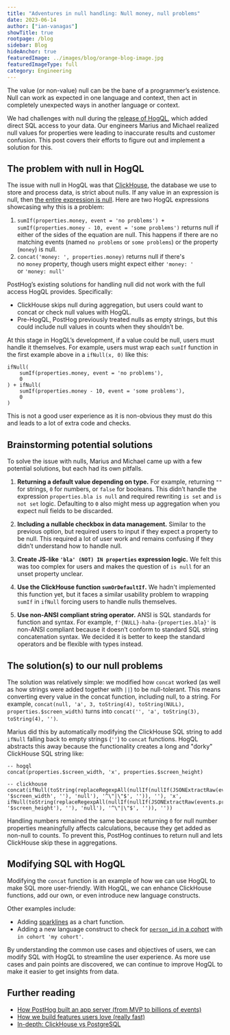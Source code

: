 ```yaml
---
title: "Adventures in null handling: Null money, null problems"
date: 2023-06-14
author: ["ian-vanagas"]
showTitle: true
rootpage: /blog
sidebar: Blog
hideAnchor: true
featuredImage: ../images/blog/orange-blog-image.jpg
featuredImageType: full
category: Engineering
---
```


The value (or non-value) null can be the bane of a programmer’s existence. Null can work as expected in one language and context, then act in completely unexpected ways in another language or context.

We had challenges with null during the [release of HogQL](/blog/introducing-hogql), which added direct SQL access to your data. Our engineers Marius and Michael realized null values for properties were leading to inaccurate results and customer confusion. This post covers their efforts to figure out and implement a solution for this.

## The problem with null in HogQL

The issue with null in HogQL was that [ClickHouse](/docs/how-posthog-works/clickhouse), the database we use to store and process data, is strict about nulls. If any value in an expression is null, then [the entire expression is null](https://clickhouse.com/docs/en/sql-reference/functions#null-processing). Here are two HogQL expressions showcasing why this is a problem:

1. `sumIf(properties.money, event = 'no problems') + sumIf(properties.money - 10, event = 'some problems')` returns null if either of the sides of the equation are null. This  happens if there are no matching events (named `no problems` or `some problems`) or the property (`money`) is null.
2. `concat('money: ', properties.money)` returns null if there's no `money` property, though users might expect either `'money: '`  or `'money: null'`

PostHog’s existing solutions for handling null did not work with the full access HogQL provides. Specifically:

- ClickHouse skips null during aggregation, but users could want to concat or check null values with HogQL.
- Pre-HogQL, PostHog previously treated nulls as empty strings, but this could include null values in counts when they shouldn’t be.

At this stage in HogQL’s development, if a value could be null, users must handle it themselves. For example, users must wrap each `sumIf` function in the first example above in a `ifNull(x, 0)` like this:

```
ifNull(
	sumIf(properties.money, event = 'no problems'), 
	0
) + ifNull(
	sumIf(properties.money - 10, event = 'some problems'),
	0
)
```

This is not a good user experience as it is non-obvious they must do this and leads to a lot of extra code and checks.

## Brainstorming potential solutions

To solve the issue with nulls, Marius and Michael came up with a few potential solutions, but each had its own pitfalls.

1. **Returning a default value depending on type.** For example, returning `""` for strings, `0` for numbers, or `false` for booleans. This didn’t handle the expression `properties.bla is null` and required rewriting `is set` and `is not set` logic. Defaulting to `0` also might mess up aggregation when you expect null fields to be discarded.

2. **Including a nullable checkbox in data management.** Similar to the previous option, but required users to input if they expect a property to be null. This required a lot of user work and remains confusing if they didn’t understand how to handle null.

3. **Create JS-like `'bla' (NOT) IN properties` expression logic.** We felt this was too complex for users and makes the question of `is null` for an unset property unclear. 

4. **Use the ClickHouse function `sumOrDefaultIf`.** We hadn't implemented this function yet, but it faces a similar usability problem to wrapping `sumIf` in `ifNull` forcing users to handle nulls themselves.

5. **Use non-ANSI compliant string operator.** ANSI is SQL standards for function and syntax. For example, `f'{NULL}-haha-{properties.bla}'` is non-ANSI compliant because it doesn’t conform to standard SQL string concatenation syntax. We decided it is better to keep the standard operators and be flexible with types instead.

## The solution(s) to our null problems

The solution was relatively simple: we modified how `concat` worked (as well as how strings were added together with `||`) to be null-tolerant. This means converting every value in the concat function, including null, to a string. For example, `concat(null, 'a', 3, toString(4), toString(NULL), properties.$screen_width)` turns into `concat('', 'a', toString(3), toString(4), '')`.

Marius did this by automatically modifying the ClickHouse SQL string to add `ifNull` falling back to empty strings (`''`) to `concat` functions. HogQL abstracts this away because the functionality creates a long and "dorky" ClickHouse SQL string like:

```
-- hogql
concat(properties.$screen_width, 'x', properties.$screen_height)

-- clickhouse
concat(ifNull(toString(replaceRegexpAll(nullIf(nullIf(JSONExtractRaw(events.properties, '$screen_width', ''), 'null'), '^\"|\"$', '')), ''), 'x', ifNull(toString(replaceRegexpAll(nullIf(nullIf(JSONExtractRaw(events.properties, '$screen_height'), ''), 'null'), '^\"|\"$', '')), ''))
```

Handling numbers remained the same because returning `0` for null number properties meaningfully affects calculations, because they get added as non-null to counts. To prevent this, PostHog continues to return null and lets ClickHouse skip these in aggregations.

## Modifying SQL with HogQL

Modifying the `concat` function is an example of how we can use HogQL to make SQL more user-friendly. With HogQL, we can enhance ClickHouse functions, add our own, or even introduce new language constructs. 

Other examples include:
- Adding [sparklines](https://github.com/PostHog/posthog/pull/16096) as a chart function.
- Adding a new language construct to check for [`person_id` in a cohort](https://github.com/PostHog/posthog/pull/16119) with `in cohort 'my cohort'`.

By understanding the common use cases and objectives of users, we can modify SQL with HogQL to streamline the user experience. As more use cases and pain points are discovered, we can continue to improve HogQL to make it easier to get insights from data.

## Further reading

- [How PostHog built an app server (from MVP to billions of events)](/blog/how-we-built-an-app-server)
- [How we build features users love (really fast)](/blog/measuring-feature-success)
- [In-depth: ClickHouse vs PostgreSQL](/blog/clickhouse-vs-postgres)